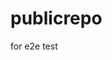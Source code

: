 # publicrepo
for e2e test








































































































































































































































































































































































































































































































































































































































































































































































































































































































































































































































































































































































































































































































































































































































































































































































































































































































































































































































































































































































































































































































































































































































































































































































































































































































































































































































































































































































































































































































































































































































































































































































































































































































































































































































